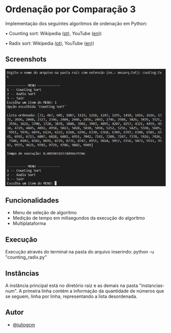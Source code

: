 # Ordenação por Comparação 3

Implementação dos seguintes algoritmos de ordenação em Python:

• Counting sort: Wikipedia ([pt](https://pt.wikipedia.org/wiki/Counting_sort)), YouTube ([en](https://www.youtube.com/watch?v=OKd534EWcdk)))

• Radix sort: Wikipedia ([pt](https://pt.wikipedia.org/wiki/Radix_sort)), YouTube ([en](https://www.youtube.com/watch?v=XiuSW_mEn7g)))

## Screenshots

![Screenshot 01](imagens/screenshot_01.png)

## Funcionalidades

- Menu de seleção de algoritmo
- Medição de tempo em milisegundos da execução do algoritmo
- Multiplataforma

## Execução

Execução através do terminal na pasta do arquivo inserindo:
python -u "counting_radix.py"

## Instâncias

A instância principal está no diretório raiz e as demais na pasta "instancias-num". A primeira linha contém a informação da quantidade de números que se seguem, linha por linha, representando a lista desordenada.

## Autor

- [@juliogcm](https://github.com/juliogcm)
